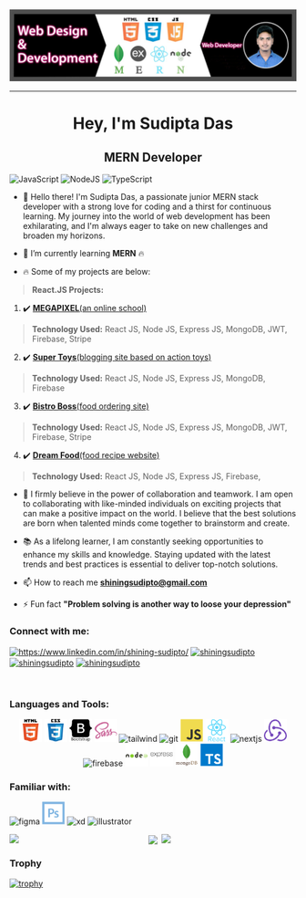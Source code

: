 <img src="https://raw.githubusercontent.com/shiningsudipto/shiningsudipto/main/%23WebDeveloper%20%23FrontendDeveloper%20%23WebDevelopment%20%23FrontendDevelopment%20%23CodeNewbie%20%23CodeLife%20%23HTML%20%23CSS%20%23JavaScript%20%23UI%20%23UX%20%23ResponsiveDesign%20%23WebDesign%20%23WebDev%20%23Programming%20%23Coding%20%23TechLife%20%23DeveloperCommunity%20%23.png"/>

<!-- Name -->
***
<h1 align="center">Hey, I'm Sudipta Das</h1>
<!-- Position -->
<h2 align="center">MERN Developer</h2>
<!-- Additionals -->

![JavaScript](https://img.shields.io/badge/javascript-%23323330.svg?style=for-the-badge&logo=javascript&logoColor=%23F7DF1E)
![NodeJS](https://img.shields.io/badge/node.js-6DA55F?style=for-the-badge&logo=node.js&logoColor=white)
![TypeScript](https://img.shields.io/badge/typescript-%23007ACC.svg?style=for-the-badge&logo=typescript&logoColor=white)

- 👋 Hello there! I'm Sudipta Das, a passionate junior MERN stack developer with a strong love for coding and a thirst for continuous learning. My journey into the world of web development has been exhilarating, and I'm always eager to take on new challenges and broaden my horizons.

- 🌱 I’m currently learning **MERN** 🔥 

- 🔥 Some of my projects are below:
> **React.JS Projects:**
1. ✔️ [**MEGAPIXEL**(an online school)](https://megapixel-78f33.web.app/)
> **Technology Used:** React JS, Node JS, Express JS, MongoDB, JWT, Firebase, Stripe
2. ✔️ [**Super Toys**(blogging site based on action toys)](https://super-toys-c5844.web.app/)
> **Technology Used:** React JS, Node JS, Express JS, MongoDB, Firebase
3. ✔️ [**Bistro Boss**(food ordering site)](https://bistro-restaurant-79be8.web.app/)
> **Technology Used:** React JS, Node JS, Express JS, MongoDB, JWT, Firebase, Stripe
4. ✔️ [**Dream Food**(food recipe website)](https://dream-food.web.app/)
> **Technology Used:** React JS, Node JS, Express JS, Firebase,
<!-- > **NextJS Projects:** -->
<!-- > **Typescript Projects:** -->

- 🤝 I firmly believe in the power of collaboration and teamwork. I am open to collaborating with like-minded individuals on exciting projects that can make a positive impact on the world. I believe that the best solutions are born when talented minds come together to brainstorm and create.

- 📚 As a lifelong learner, I am constantly seeking opportunities to enhance my skills and knowledge. Staying updated with the latest trends and best practices is essential to deliver top-notch solutions.

- 📫 How to reach me **shiningsudipto@gmail.com**

- ⚡ Fun fact **"Problem solving is another way to loose your depression"**

<h3 align="left">Connect with me:</h3>
<p align="left">
<a href="https://linkedin.com/in/https://www.linkedin.com/in/shining-sudipto/" target="blank"><img align="center" src="https://raw.githubusercontent.com/rahuldkjain/github-profile-readme-generator/master/src/images/icons/Social/linked-in-alt.svg" alt="https://www.linkedin.com/in/shining-sudipto/" height="30" width="40" /></a>
<a href="https://fb.com/shiningsudipto" target="blank"><img align="center" src="https://raw.githubusercontent.com/rahuldkjain/github-profile-readme-generator/master/src/images/icons/Social/facebook.svg" alt="shiningsudipto" height="30" width="40" /></a>
<a href="https://twitter.com/shiningsudipto" target="blank"><img align="center" src="https://raw.githubusercontent.com/rahuldkjain/github-profile-readme-generator/master/src/images/icons/Social/twitter.svg" alt="shiningsudipto" height="30" width="40" /></a>
<a href="https://instagram.com/shiningsudipto" target="blank"><img align="center" src="https://raw.githubusercontent.com/rahuldkjain/github-profile-readme-generator/master/src/images/icons/Social/instagram.svg" alt="shiningsudipto" height="30" width="40" /></a>
</p>

<br/>
<h3 align="left">Languages and Tools:</h3>
<p align="center"> 
<img src="https://raw.githubusercontent.com/devicons/devicon/master/icons/html5/html5-original-wordmark.svg" alt="html5" width="40" height="40"/>
<img src="https://raw.githubusercontent.com/devicons/devicon/master/icons/css3/css3-original-wordmark.svg" alt="css3" width="40" height="40"/>
<img src="https://raw.githubusercontent.com/devicons/devicon/master/icons/bootstrap/bootstrap-plain-wordmark.svg" alt="bootstrap" width="40" height="40"/>
<img src="https://raw.githubusercontent.com/devicons/devicon/master/icons/sass/sass-original.svg" alt="sass" width="40" height="40"/>
<!-- JavaScript -->
<img src="https://www.vectorlogo.zone/logos/tailwindcss/tailwindcss-icon.svg" alt="tailwind" width="40" height="40"/>
<img src="https://www.vectorlogo.zone/logos/git-scm/git-scm-icon.svg" alt="git" width="40" height="40"/>
<img src="https://raw.githubusercontent.com/devicons/devicon/master/icons/javascript/javascript-original.svg" alt="javascript" width="40" height="40"/>
<img src="https://raw.githubusercontent.com/devicons/devicon/master/icons/react/react-original-wordmark.svg" alt="react" width="40" height="40"/>
<img src="https://cdn.worldvectorlogo.com/logos/nextjs-2.svg" alt="nextjs" width="40" height="40"/>
<img src="https://raw.githubusercontent.com/devicons/devicon/master/icons/redux/redux-original.svg" alt="redux" width="40" height="40"/>
<img src="https://www.vectorlogo.zone/logos/firebase/firebase-icon.svg" alt="firebase" width="40" height="40"/>
<img src="https://raw.githubusercontent.com/devicons/devicon/master/icons/nodejs/nodejs-original-wordmark.svg" alt="nodejs" width="40" height="40"/>
<img src="https://raw.githubusercontent.com/devicons/devicon/master/icons/express/express-original-wordmark.svg" alt="express" width="40" height="40"/>
<img src="https://raw.githubusercontent.com/devicons/devicon/master/icons/mongodb/mongodb-original-wordmark.svg" alt="mongodb" width="40" height="40"/> 
<img src="https://raw.githubusercontent.com/devicons/devicon/master/icons/typescript/typescript-original.svg" alt="typescript" width="40" height="40"/>
</p>

<h3 align="left">Familiar with:</h3>
<p>
<img src="https://www.vectorlogo.zone/logos/figma/figma-icon.svg" alt="figma" width="40" height="40"/>
<img src="https://raw.githubusercontent.com/devicons/devicon/master/icons/photoshop/photoshop-line.svg" alt="photoshop" width="40" height="40"/> 
<img src="https://cdn.worldvectorlogo.com/logos/adobe-xd.svg" alt="xd" width="40" height="40"/>
<img src="https://www.vectorlogo.zone/logos/adobe_illustrator/adobe_illustrator-icon.svg" alt="illustrator" width="40" height="40"/>
</p>

<p>
<img align="left" width="47%" src="https://github-readme-stats.vercel.app/api?username=shiningsudipto&show_icons=true&theme=radical"/>
<img align="right" width="47%" src="https://github-readme-stats.vercel.app/api/top-langs/?username=shiningsudipto&layout=compact"/>
</p>

<p align="center">
<img align="center" src="https://streak-stats.demolab.com/?user=shiningsudipto"/>
</p>

### Trophy
 
 [![trophy](https://github-profile-trophy.vercel.app/?username=shiningsudipto)](https://github.com/ryo-ma/github-profile-trophy)
